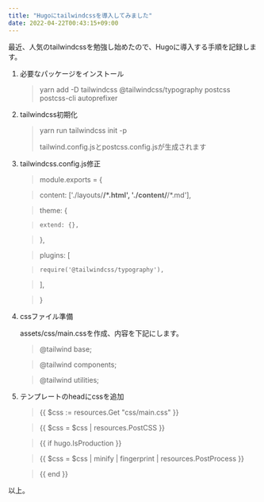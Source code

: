 ```yaml
---
title: "Hugoにtailwindcssを導入してみました"
date: 2022-04-22T00:43:15+09:00
---
```


最近、人気のtailwindcssを勉強し始めたので、Hugoに導入する手順を記録します。

1. 必要なパッケージをインストール

    > yarn add -D tailwindcss @tailwindcss/typography postcss postcss-cli autoprefixer

1. tailwindcss初期化

    > yarn run tailwindcss init -p
    >
    > tailwind.config.jsとpostcss.config.jsが生成されます

1. tailwindcss.config.js修正

    > module.exports = {

    >   content: ['./layouts/**/*.html', './content/**/*.md'],

    >   theme: {

    >     extend: {},

    >   },

    >   plugins: [

    >     require('@tailwindcss/typography'),

    >   ],

    > }

1. cssファイル準備

    assets/css/main.cssを作成、内容を下記にします。

    > @tailwind base;

    > @tailwind components;

    > @tailwind utilities;

1. テンプレートのheadにcssを追加

    > {{ $css := resources.Get "css/main.css" }}

    > {{ $css = $css | resources.PostCSS }}

    > {{ if hugo.IsProduction }}

    > {{ $css = $css | minify | fingerprint | resources.PostProcess }}

    > {{ end }}

    > <link href="{{ $css.RelPermalink }}" rel="stylesheet" />

以上。
